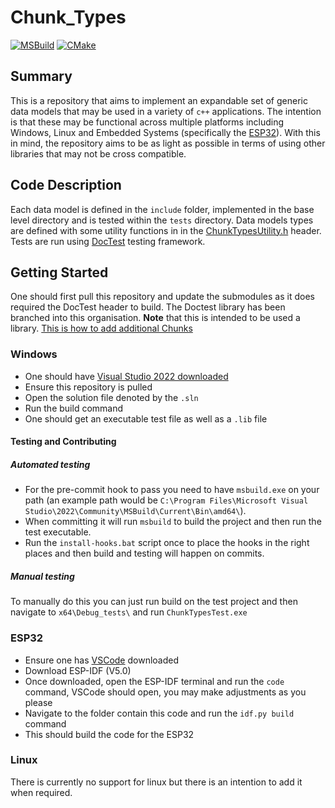 # Chunk_Types
[![MSBuild](https://github.com/Sense-Scape/Chunk_Types/actions/workflows/msbuild.yml/badge.svg)](https://github.com/Sense-Scape/Chunk_Types/actions/workflows/msbuild.yml)
[![CMake](https://github.com/Sense-Scape/Chunk_Types/actions/workflows/cmake.yml/badge.svg)](https://github.com/Sense-Scape/Chunk_Types/actions/workflows/cmake.yml)

## Summary

This is a repository that aims to implement an expandable set of generic data models that may be used in a variety of ```c++``` applications. 
The intention is that these may be functional across multiple platforms including Windows, Linux and Embedded Systems 
(specifically the [ESP32](https://www.espressif.com/en/products/socs/esp32)). With this in mind,
the repository aims to be as light as possible in terms of using other libraries that may not be cross compatible.

## Code Description

Each data model is defined in the ```include``` folder, implemented in the base level directory and is tested within the ```tests``` directory.
Data models types are defined with some utility functions in in the [ChunkTypesUtility.h](https://github.com/Sense-Scape/Chunk_Types/blob/main/include/ChunkTypes.h) 
header. Tests are run using [DocTest](https://github.com/doctest/doctest) testing framework.

## Getting Started

One should first pull this repository and update the submodules as it does required the DocTest header to build. 
The Doctest library has been branched into this organisation. **Note** that this is intended to be used a library.
[This is how to add additional Chunks](https://github.com/Sense-Scape/.github/blob/main/manuals/Adding%20Chunks.md)

### Windows

- One should have [Visual Studio 2022 downloaded](https://visualstudio.microsoft.com/vs/)
- Ensure this repository is pulled
- Open the solution file denoted by the ```.sln```
- Run the build command
- One should get an executable test file as well as a `.lib` file

#### Testing and Contributing

##### Automated testing

- For the pre-commit hook to pass you need to have `msbuild.exe` on your path (an example path would be `C:\Program Files\Microsoft Visual Studio\2022\Community\MSBuild\Current\Bin\amd64\`).
- When committing it will run `msbuild` to build the project and then run the test executable.
- Run the `install-hooks.bat` script once to place the hooks in the right places and then build and testing will happen on commits.

##### Manual testing
To manually do this you can just run build on the test project and then navigate to `x64\Debug_tests\` and run `ChunkTypesTest.exe`

### ESP32

- Ensure one has [VSCode](https://code.visualstudio.com/download) downloaded
- Download ESP-IDF (V5.0)
- Once downloaded, open the ESP-IDF terminal and run the ```code``` command, VSCode should open, you may make adjustments as you please
- Navigate to the folder contain this code and run the ```idf.py build``` command
- This should build the code for the ESP32

### Linux

There is currently no support for linux but there is an intention to add it when required.
